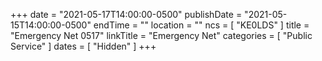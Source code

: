 +++
date = "2021-05-17T14:00:00-0500"
publishDate = "2021-05-15T14:00:00-0500"
endTime = ""
location = ""
ncs = [ "KE0LDS" ]
title = "Emergency Net 0517"
linkTitle = "Emergency Net"
categories = [ "Public Service" ]
dates = [ "Hidden" ]
+++

